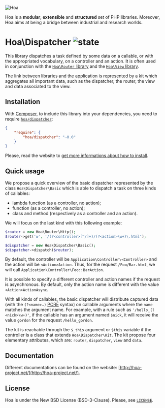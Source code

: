 ![Hoa](http://static.hoa-project.net/Image/Hoa_small.png)

Hoa is a **modular**, **extensible** and **structured** set of PHP libraries.
Moreover, Hoa aims at being a bridge between industrial and research worlds.

# Hoa\Dispatcher ![state](http://central.hoa-project.net/State/Dispatcher)

This library dispatches a task defined by some data on a callable, or with the
appropriated vocabulary, on a controller and an action. It is often used in
conjunction with the [`Hoa\Router`
library](http://central.hoa-project.net/Resource/Library/Router) and the
[`Hoa\View` library](http://central.hoa-project.net/Resource/Library/View).

The link between libraries and the application is represented by a kit which
aggregates all important data, such as the dispatcher, the router, the view and
data associated to the view.

## Installation

With [Composer](http://getcomposer.org/), to include this library into your
dependencies, you need to require
[`hoa/dispatcher`](https://packagist.org/packages/hoa/dispatcher):

```json
{
    "require": {
        "hoa/dispatcher": "~0.0"
    }
}
```

Please, read the website to [get more informations about how to
install](http://hoa-project.net/Source.html).

## Quick usage

We propose a quick overview of the basic dispatcher represented by the class
`Hoa\Dispatcher\Basic` which is able to dispatch a task on three kinds of
callables:

  * lambda function (as a controller, no action);
  * function (as a controller, no action);
  * class and method (respectively as a controller and an action).

We will focus on the last kind with this following example:

```php
$router = new Hoa\Router\Http();
$router->get('w', '/(?<controller>[^/]+)/(?<action>\w+)\.html');

$dispatcher = new Hoa\Dispatcher\Basic();
$dispatcher->dispatch($router);
```

By default, the controller will be `Application\Controller\<Controller>` and the
action will be `<Action>Action`. Thus, for the request `/Foo/Bar.html`, we will
call `Application\Controller\Foo::BarAction`.

It is possible to specify a different controller and action names if the request
is asynchronous. By default, only the action name is different with the value
`<Action>ActionAsync`.

With all kinds of callables, the basic dispatcher will distribute captured data
(with the `(?<name>…)` [PCRE](https://pcre.org/) syntax) on callable arguments
where the `name` matches the argument name. For example, with a rule such as
`'/hello_(?<nick>\w+)'`, if the callable has an argument named `$nick`, it will
receive the value `gordon` for the request `/hello_gordon`.

The kit is reachable through the `$_this` argument or `$this` variable if the
controller is a class that extends `Hoa\Dispatcher\Kit`. The kit propose four
elementary attributes, which are: `router`, `dispatcher`, `view` and `data`.

## Documentation

Different documentations can be found on the website:
[http://hoa-project.net/](http://hoa-project.net/).

## License

Hoa is under the New BSD License (BSD-3-Clause). Please, see
[`LICENSE`](http://hoa-project.net/LICENSE).
